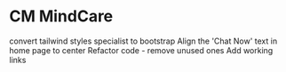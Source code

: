 # CM MindCare

convert tailwind styles specialist to bootstrap
Align the 'Chat Now' text in home page to center
Refactor code - remove unused ones
Add working links